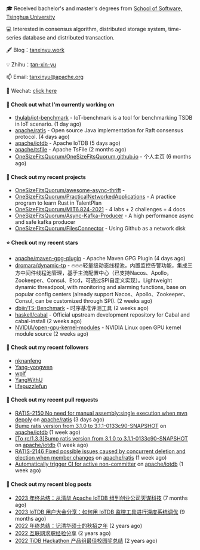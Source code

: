 🎓 Received bachelor's and master's degrees from [School of Software, Tsinghua University](https://www.thss.tsinghua.edu.cn/)

💻 Interested in consensus algorithm, distributed storage system, time-series database and distributed transaction.

🖋 Blog：[tanxinyu.work](https://tanxinyu.work)

💡 Zhihu：[tan-xin-yu](https://www.zhihu.com/people/tan-xin-yu-22)

📫 Email: [tanxinyu@apache.org](mailto:tanxinyu@apache.org)

💬 Wechat: [click here](https://github.com/LebronAl/LebronAl/issues/1)

#### 👷 Check out what I'm currently working on

- [thulab/iot-benchmark](https://github.com/thulab/iot-benchmark) - IoT-benchmark is a tool for benchmarking TSDB in IoT scenario. (1 day ago)
- [apache/ratis](https://github.com/apache/ratis) - Open source Java implementation for Raft consensus protocol. (4 days ago)
- [apache/iotdb](https://github.com/apache/iotdb) - Apache IoTDB (5 days ago)
- [apache/tsfile](https://github.com/apache/tsfile) - Apache TsFile (2 months ago)
- [OneSizeFitsQuorum/OneSizeFitsQuorum.github.io](https://github.com/OneSizeFitsQuorum/OneSizeFitsQuorum.github.io) - 个人主页 (6 months ago)

#### 🌱 Check out my recent projects

- [OneSizeFitsQuorum/awesome-async-thrift](https://github.com/OneSizeFitsQuorum/awesome-async-thrift) - 
- [OneSizeFitsQuorum/PracticalNetworkedApplications](https://github.com/OneSizeFitsQuorum/PracticalNetworkedApplications) - A practice program to learn Rust in TalentPlan
- [OneSizeFitsQuorum/MIT6.824-2021](https://github.com/OneSizeFitsQuorum/MIT6.824-2021) - 4 labs &#43; 2 challenges &#43; 4 docs
- [OneSizeFitsQuorum/Async-Kafka-Producer](https://github.com/OneSizeFitsQuorum/Async-Kafka-Producer) - A high performance async and safe kafka producer
- [OneSizeFitsQuorum/FilesConnector](https://github.com/OneSizeFitsQuorum/FilesConnector) - Using Github as a network disk

#### ⭐ Check out my recent stars

- [apache/maven-gpg-plugin](https://github.com/apache/maven-gpg-plugin) - Apache Maven GPG Plugin (4 days ago)
- [dromara/dynamic-tp](https://github.com/dromara/dynamic-tp) - 🔥🔥🔥轻量级动态线程池，内置监控告警功能，集成三方中间件线程池管理，基于主流配置中心（已支持Nacos、Apollo，Zookeeper、Consul、Etcd，可通过SPI自定义实现）。Lightweight dynamic threadpool, with monitoring and alarming functions, base on popular config centers (already support Nacos、Apollo、Zookeeper、Consul, can be customized through SPI). (2 weeks ago)
- [dbiir/TS-Benchmark](https://github.com/dbiir/TS-Benchmark) - 时序基准评测工具 (2 weeks ago)
- [haskell/cabal](https://github.com/haskell/cabal) - Official upstream development repository for Cabal and cabal-install (2 weeks ago)
- [NVIDIA/open-gpu-kernel-modules](https://github.com/NVIDIA/open-gpu-kernel-modules) - NVIDIA Linux open GPU kernel module source (2 weeks ago)

#### 👯 Check out my recent followers

- [nknanfeng](https://github.com/nknanfeng)
- [Yang-yongwen](https://github.com/Yang-yongwen)
- [wplf](https://github.com/wplf)
- [YangWithU](https://github.com/YangWithU)
- [lifepuzzlefun](https://github.com/lifepuzzlefun)

#### 🔨 Check out my recent pull requests

- [RATIS-2150 No need for manual assembly:single execution when mvn depoly](https://github.com/apache/ratis/pull/1144) on [apache/ratis](https://github.com/apache/ratis) (3 days ago)
- [Bump ratis version from 3.1.0 to 3.1.1-0133c90-SNAPSHOT](https://github.com/apache/iotdb/pull/13357) on [apache/iotdb](https://github.com/apache/iotdb) (1 week ago)
- [[To rc/1.3.3]Bump ratis version from 3.1.0 to 3.1.1-0133c90-SNAPSHOT](https://github.com/apache/iotdb/pull/13356) on [apache/iotdb](https://github.com/apache/iotdb) (1 week ago)
- [RATIS-2146 Fixed possible issues caused by concurrent deletion and election when member changes](https://github.com/apache/ratis/pull/1140) on [apache/ratis](https://github.com/apache/ratis) (1 week ago)
- [Automatically trigger CI for active non-committer](https://github.com/apache/iotdb/pull/13312) on [apache/iotdb](https://github.com/apache/iotdb) (1 week ago)

#### 📜 Check out my recent blog posts

- [2023 年终总结：从清华 Apache IoTDB 组到创业公司天谋科技](https://tanxinyu.work/2023-annual-summary/) (7 months ago)
- [2023 IoTDB 用户大会分享：如何用 IoTDB 监控工具进行深度系统调优](https://tanxinyu.work/2023-iotdb-submit/) (9 months ago)
- [2022 年终总结：记清华硕士的秋招之年](https://tanxinyu.work/2022-annual-summary/) (2 years ago)
- [2022 互联网求职经验分享](https://tanxinyu.work/2022-internet-job-hunting-experience-sharing/) (2 years ago)
- [2022 TiDB Hackathon 产品组最佳校园奖总结](https://tanxinyu.work/2022-tidb-hackathon/) (2 years ago)
